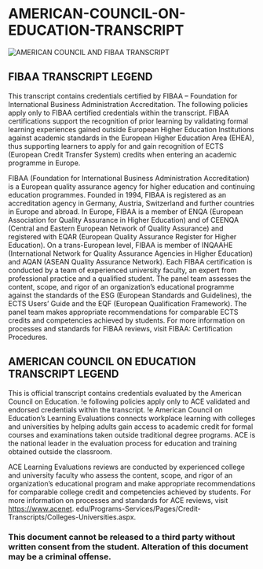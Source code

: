 # AMERICAN-COUNCIL-ON-EDUCATION-TRANSCRIPT

![AMERICAN COUNCIL AND FIBAA TRANSCRIPT](https://github.com/DrAdnanFarzandAli/AMERICAN-COUNCIL-ON-EDUCATION-TRANSCRIPT)

## FIBAA TRANSCRIPT LEGEND 
This transcript contains credentials certified by FIBAA – Foundation for International Business Administration 
Accreditation. The following policies apply only to FIBAA certified credentials within the transcript. FIBAA 
certifications support the recognition of prior learning by validating formal learning experiences gained outside 
European Higher Education Institutions against academic standards in the European Higher Education Area (EHEA), 
thus supporting learners to apply for and gain recognition of ECTS (European Credit Transfer System) credits when 
entering an academic programme in Europe. 

FIBAA (Foundation for International Business Administration Accreditation) is a European quality assurance agency 
for higher education and continuing education programmes. Founded in 1994, FIBAA is registered as an accreditation 
agency in Germany, Austria, Switzerland and further countries in Europe and abroad. In Europe, FIBAA is a member 
of ENQA (European Association for Quality Assurance in Higher Education) and of CEENQA (Central and Eastern 
European Network of Quality Assurance) and registered with EQAR (European Quality Assurance Register for Higher 
Education). On a trans-European level, FIBAA is member of INQAAHE (International Network for Quality Assurance 
Agencies in Higher Education) and AQAN (ASEAN Quality Assurance Network).
Each FIBAA certification is conducted by a team of experienced university faculty, an expert from professional 
practice and a qualified student. The panel team assesses the content, scope, and rigor of an organization’s 
educational programme against the standards of the ESG (European Standards and Guidelines), the ECTS Users’ 
Guide and the EQF (European Qualification Framework). The panel team makes appropriate recommendations for 
comparable ECTS credits and competencies achieved by students. For more information on processes and standards 
for FIBAA reviews, visit FIBAA: Certification Procedures.


## AMERICAN COUNCIL ON EDUCATION TRANSCRIPT LEGEND 

This is official transcript contains credentials evaluated by the American Council on Education. !e following policies apply only 
to ACE validated and endorsed credentials within the transcript. !e American Council on Education’s Learning Evaluations 
connects workplace learning with colleges and universities by helping adults gain access to academic credit for formal courses 
and examinations taken outside traditional degree programs. ACE is the national leader in the evaluation process for education 
and training obtained outside the classroom.

ACE Learning Evaluations reviews are conducted by experienced college and university faculty who assess the content, scope, 
and rigor of an organization’s educational program and make appropriate recommendations for comparable college credit and 
competencies achieved by students. For more information on processes and standards for ACE reviews, visit https://www.acenet.
edu/Programs-Services/Pages/Credit-Transcripts/Colleges-Universities.aspx.

### This document cannot be released to a third party without written consent from the student. Alteration of this document may be a criminal offense. 
